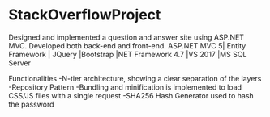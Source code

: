 # StackOverflowProject
Designed and implemented a question and answer site using ASP.NET MVC. Developed both back-end and front-end. 
ASP.NET MVC 5| Entity Framework | JQuery |Bootstrap |NET Framework 4.7 |VS 2017 |MS SQL Server 

Functionalities 
-N-tier architecture, showing a clear separation of the layers
-Repository Pattern 
-Bundling and minification is implemented to load CSS/JS files with a single request
-SHA256 Hash Generator used to hash the password
